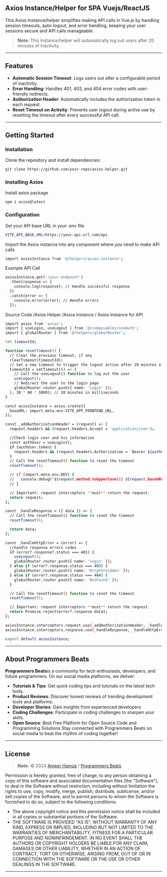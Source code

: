 ## Axios Instance/Helper for SPA Vuejs/ReactJS

This Axios Instance/helper simplifies making API calls in Vue.js by handling session timeouts, auto-logout, and error handling, keeping your user sessions secure and API calls manageable.

> **Note:** This Instance/helper will automatically log out users after 20 minutes of inactivity.

---

## Features

- **Automatic Session Timeout**: Logs users out after a configurable period of inactivity.
- **Error Handling**: Handles 401, 403, and 404 error codes with user-friendly redirects.
- **Authorization Header**: Automatically includes the authorization token in each request.
- **Reset Timeout on Activity**: Prevents user logout during active use by resetting the timeout after every successful API call.

---

## Getting Started

### Installation

Clone the repository and install dependencies:

```bash
git clone https://github.com/your-repo/axios-helper.git
```
### Installing Axios

Install axios package

```bash
npm i axios@latest
```
### Configuration

Set your API base URL in your .env file

```bash
VITE_API_BASE_URL=https://your-api-url.com/api
```

Import the Axios instance into any component where you need to make API calls

```bash
import axiosInstance from '@/helpers/axios-instance';
```

Example API Call

```bash
axiosInstance.get('/your-endpoint')
  .then(response => {
    console.log(response); // Handle successful response
  })
  .catch(error => {
    console.error(error); // Handle errors
  });
```

Source Code /Axios Helper /Axios Instance / Axios Instance for API

```bash
import axios from 'axios';
import { useLogin, useLogout } from '@/composables/useAuth';
import { globalRouter } from '@/helpers/globalRouter';

let timeoutId;

function resetTimeout() {
  // Clear the previous timeout, if any
  clearTimeout(timeoutId);
  // Set a new timeout to trigger the logout action after 20 minutes of inactivity
  timeoutId = setTimeout(() => {
    // Call the useLogout() function to log out the user
    useLogout();
    // Redirect the user to the login page
    globalRouter.router.push({ name: 'Login' });
  }, 30 * 60 * 1000); // 20 minutes in milliseconds
}

const axiosInstance = axios.create({
  baseURL: import.meta.env.VITE_APP_FRONTEND_URL,
});

const _addAuthorizationHeader = (request) => {
  request.headers && (request.headers.Accept = 'application/json');

  //Check login user and his information
  const authUser = useLogin();
  if (authUser.token) {
    request.headers && (request.headers.Authorization = `Bearer ${authUser.token}`);
  }
  // Call the resetTimeout() function to reset the timeout
  resetTimeout();

  // if (import.meta.env.DEV) {
  //   console.debug(`${request.method.toUpperCase()} ${request.baseURL + request.url}`);
  // }

  // Important: request interceptors **must** return the request.
  return request;
};

const _handleResponse = ({ data }) => {
  // Call the resetTimeout() function to reset the timeout
  resetTimeout();

  return data;
};

const _handleHttpError = (error) => {
  //handle response errors codes
  if (error?.response?.status === 401) {
    useLogout();
    globalRouter.router.push({ name: 'Login' });
  } else if (error?.response.status === 403) {
    globalRouter.router.push({ name: 'HttpForbidden' });
  } else if (error?.response.status === 404) {
    globalRouter.router.push({ name: 'NotFound' });
  }

  // Call the resetTimeout() function to reset the timeout
  resetTimeout();

  // Important: request interceptors **must** return the request.
  return Promise.reject(error?.response.data);
};

axiosInstance.interceptors.request.use(_addAuthorizationHeader, _handleHttpError);
axiosInstance.interceptors.response.use(_handleResponse, _handleHttpError);

export default axiosInstance;

```
---
## About Programmers Beats

**Programmers Beats**is a community for tech enthusiasts, developers, and future programmers. On our social media platforms, we deliver:
- **Tutorials & Tips**: Get quick coding tips and tutorials on the latest tech tools.
- **Product Reviews**: Discover honest reviews of trending development tools and platforms.
- **Developer Stories**: Gain insights from experienced developers
- **Coding Challenges**: Participate in coding challenges to sharpen your skills.
- **Open Source**: Best Free Platform for Open Source Code and Programming Solutions
Stay connected with Programmers Beats on social media to beat the rhythm of coding together!
---


## License

> **Note:** © 2024 <a href="https://www.linkedin.com/in/ameer-hamza-ah" target="_blank">Ameer Hamza</a> / <a href="https://www.youtube.com/@ProgrammersBeats" target="_blank">Programmers Beats</a>.

Permission is hereby granted, free of charge, to any person obtaining a copy of this software and associated documentation files (the "Software"), to deal in the Software without restriction, including without limitation the rights to use, copy, modify, merge, publish, distribute, sublicense, and/or sell copies of the Software, and to permit persons to whom the Software is furnished to do so, subject to the following conditions:
- The above copyright notice and this permission notice shall be included in all copies or substantial portions of the Software.
- THE SOFTWARE IS PROVIDED "AS IS", WITHOUT WARRANTY OF ANY KIND, EXPRESS OR IMPLIED, INCLUDING BUT NOT LIMITED TO THE WARRANTIES OF MERCHANTABILITY, FITNESS FOR A PARTICULAR PURPOSE AND NONINFRINGEMENT. IN NO EVENT SHALL THE AUTHORS OR COPYRIGHT HOLDERS BE LIABLE FOR ANY CLAIM, DAMAGES OR OTHER LIABILITY, WHETHER IN AN ACTION OF CONTRACT, TORT OR OTHERWISE, ARISING FROM, OUT OF OR IN CONNECTION WITH THE SOFTWARE OR THE USE OR OTHER DEALINGS IN THE SOFTWARE.
---
